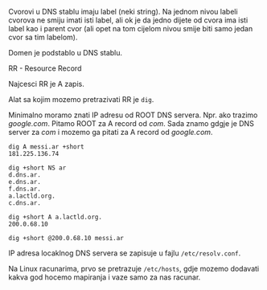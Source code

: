 Cvorovi u DNS stablu imaju label (neki string).
Na jednom nivou labeli cvorova ne smiju imati isti label, ali ok je da jedno dijete od cvora ima isti label kao i parent cvor 
(ali opet na tom cijelom nivou smije biti samo jedan cvor sa tim labelom).

Domen je podstablo u DNS stablu.

RR - Resource Record

Najcesci RR je A zapis.

Alat sa kojim mozemo pretrazivati RR je `dig`.

Minimalno moramo znati IP adresu od ROOT DNS servera.
Npr. ako trazimo *google.com*.
Pitamo ROOT za A record od *com*.
Sada znamo gdgje je DNS server za *com* i mozemo ga pitati za A record od *google.com*.


```
dig A messi.ar +short
181.225.136.74

dig +short NS ar
d.dns.ar.
e.dns.ar.
f.dns.ar.
a.lactld.org.
c.dns.ar.

dig +short A a.lactld.org.
200.0.68.10

dig +short @200.0.68.10 messi.ar
```

IP adresa locaklnog DNS servera se zapisuje u fajlu `/etc/resolv.conf`.

Na Linux racunarima, prvo se pretrazuje `/etc/hosts`, gdje mozemo dodavati kakva god hocemo mapiranja i vaze samo za nas racunar.
